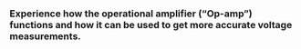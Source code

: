 ### Experience how the operational amplifier (“Op-amp”) functions and how it can be used to get more accurate voltage measurements.
